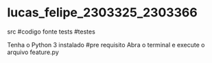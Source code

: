 # lucas_felipe_2303325_2303366


src #codigo fonte
tests #testes 

Tenha o Python 3 instalado #pre requisito
 Abra o terminal e execute o arquivo feature.py